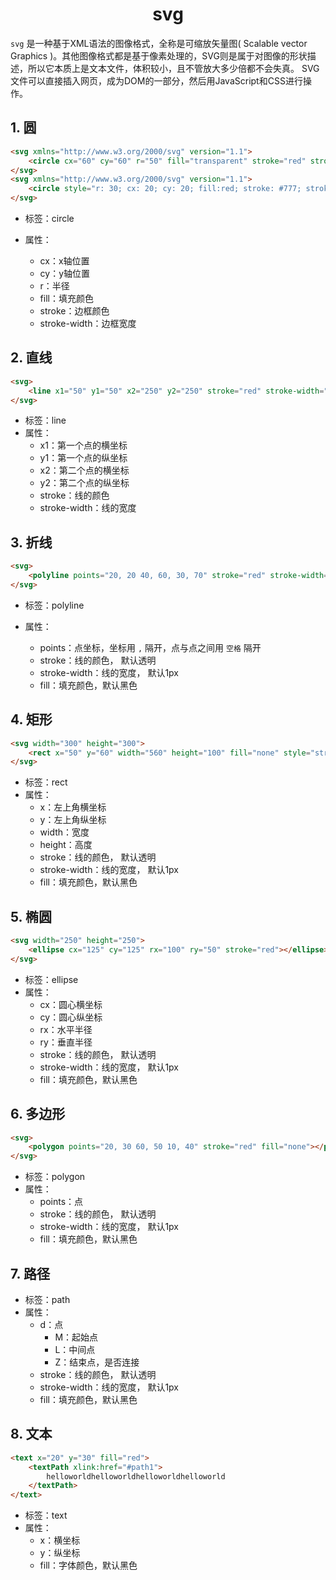 <center><h1>svg</h1></center>

`svg` 是一种基于XML语法的图像格式，全称是可缩放矢量图( Scalable vector Graphics )。其他图像格式都是基于像素处理的，SVG则是属于对图像的形状描述，所以它本质上是文本文件，体积较小，且不管放大多少倍都不会失真。
SVG文件可以直接插入网页，成为DOM的一部分，然后用JavaScript和CSS进行操作。



## 1. 圆

```html
<svg xmlns="http://www.w3.org/2000/svg" version="1.1">
    <circle cx="60" cy="60" r="50" fill="transparent" stroke="red" stroke-width="4" />
</svg>
<svg xmlns="http://www.w3.org/2000/svg" version="1.1">
    <circle style="r: 30; cx: 20; cy: 20; fill:red; stroke: #777; stroke-width: 10" />
</svg>
```

- 标签：circle

- 属性：
  - cx：x轴位置
  - cy：y轴位置
  - r：半径
  - fill：填充颜色
  - stroke：边框颜色
  - stroke-width：边框宽度

## 2. 直线

```html
<svg>
    <line x1="50" y1="50" x2="250" y2="250" stroke="red" stroke-width="4"></line>
</svg>
```

- 标签：line
- 属性：
  - x1：第一个点的横坐标
  - y1：第一个点的纵坐标
  - x2：第二个点的横坐标
  - y2：第二个点的纵坐标
  - stroke：线的颜色
  - stroke-width：线的宽度

## 3. 折线

```html
<svg>
    <polyline points="20, 20 40, 60, 30, 70" stroke="red" stroke-width="4" fill="none" />
</svg>
```

- 标签：polyline

- 属性：
  - points：点坐标，坐标用 `,` 隔开，点与点之间用 `空格` 隔开
  - stroke：线的颜色， 默认透明
  - stroke-width：线的宽度， 默认1px
  - fill：填充颜色，默认黑色

## 4. 矩形

```html
<svg width="300" height="300">
    <rect x="50" y="60" width="560" height="100" fill="none" style="stroke: red;stroke-width: 10" />
</svg>
```

- 标签：rect
- 属性：
  - x：左上角横坐标
  - y：左上角纵坐标
  - width：宽度
  - height：高度
  - stroke：线的颜色， 默认透明
  - stroke-width：线的宽度， 默认1px
  - fill：填充颜色，默认黑色

## 5. 椭圆

```html
<svg width="250" height="250">
    <ellipse cx="125" cy="125" rx="100" ry="50" stroke="red"></ellipse>
</svg>
```

- 标签：ellipse
- 属性：
  - cx：圆心横坐标
  - cy：圆心纵坐标
  - rx：水平半径
  - ry：垂直半径
  - stroke：线的颜色， 默认透明
  - stroke-width：线的宽度， 默认1px
  - fill：填充颜色，默认黑色

## 6. 多边形

```html
<svg>
    <polygon points="20, 30 60, 50 10, 40" stroke="red" fill="none"></polygon>
</svg>
```

- 标签：polygon
- 属性：
  - points：点
  - stroke：线的颜色， 默认透明
  - stroke-width：线的宽度， 默认1px
  - fill：填充颜色，默认黑色

## 7. 路径



- 标签：path
- 属性：
  - d：点
    - M：起始点
    - L：中间点
    - Z：结束点，是否连接
  - stroke：线的颜色， 默认透明
  - stroke-width：线的宽度， 默认1px
  - fill：填充颜色，默认黑色

## 8. 文本

```html
<text x="20" y="30" fill="red">
    <textPath xlink:href="#path1">
        helloworldhelloworldhelloworldhelloworld
    </textPath>
</text>
```



- 标签：text
- 属性：
  - x：横坐标
  - y：纵坐标
  - fill：字体颜色，默认黑色

